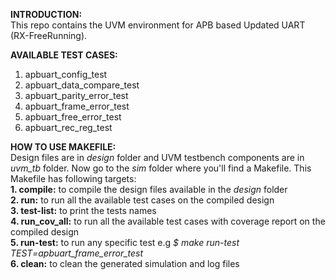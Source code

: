**INTRODUCTION:**  
  This repo contains the UVM environment for APB based Updated UART (RX-FreeRunning).    

**AVAILABLE TEST CASES:**  
  1. apbuart_config_test  
  2. apbuart_data_compare_test  
  3. apbuart_parity_error_test  
  4. apbuart_frame_error_test  
  5. apbuart_free_error_test  
  6. apbuart_rec_reg_test  

**HOW TO USE MAKEFILE:**  
  Design files are in *design* folder and UVM testbench components are in *uvm_tb* folder. Now go to the *sim* folder where you'll find a Makefile.
  This Makefile has following targets:  
    **1. compile:**      to compile the design files available in the *design* folder  
    **2. run:**          to run all the available test cases on the compiled design  
    **3. test-list:**    to print the tests names  
    **4. run_cov_all:**  to run all the available test cases with coverage report on the compiled design  
    **5. run-test:**     to run any specific test e.g *$ make run-test TEST=apbuart_frame_error_test*  
    **6. clean:**        to clean the generated simulation and log files  
